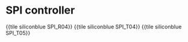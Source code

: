 # SPI controller

{{tile siliconblue SPI_R04}}
{{tile siliconblue SPI_T04}}
{{tile siliconblue SPI_T05}}